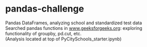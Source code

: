 # pandas-challenge
Pandas DataFrames, analyzing school and standardized test data\
Searched pandas functions in www.geeksforgeeks.org: exploring functionality of groupby, pd.cut, etc.\
(Analysis located at top of PyCitySchools_starter.ipynb)
